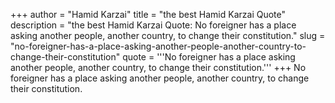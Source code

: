 +++
author = "Hamid Karzai"
title = "the best Hamid Karzai Quote"
description = "the best Hamid Karzai Quote: No foreigner has a place asking another people, another country, to change their constitution."
slug = "no-foreigner-has-a-place-asking-another-people-another-country-to-change-their-constitution"
quote = '''No foreigner has a place asking another people, another country, to change their constitution.'''
+++
No foreigner has a place asking another people, another country, to change their constitution.
